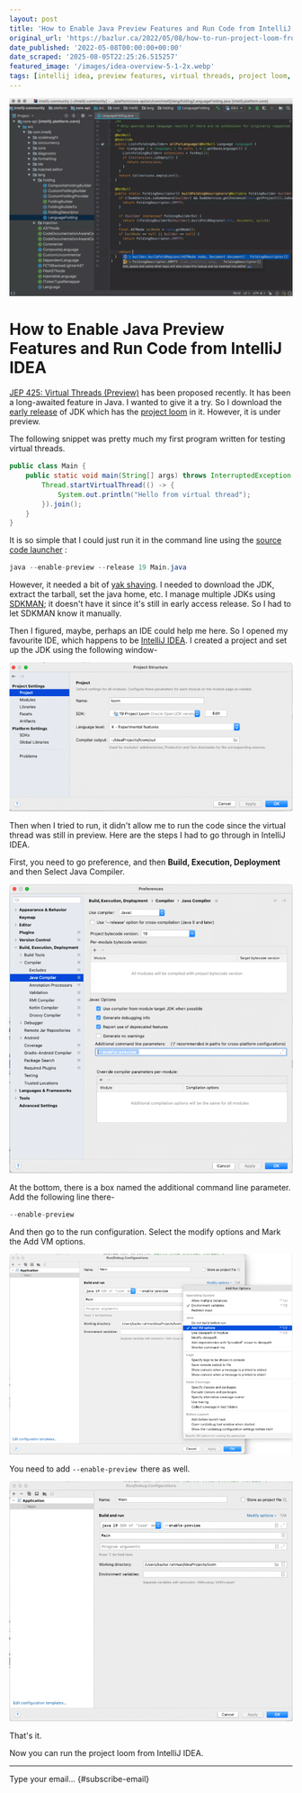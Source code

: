 ```yaml
---
layout: post
title: 'How to Enable Java Preview Features and Run Code from IntelliJ IDEA'
original_url: 'https://bazlur.ca/2022/05/08/how-to-run-project-loom-from-intellij-idea/'
date_published: '2022-05-08T00:00:00+00:00'
date_scraped: '2025-08-05T22:25:26.515257'
featured_image: '/images/idea-overview-5-1-2x.webp'
tags: [intellij idea, preview features, virtual threads, project loom, java tooling]
---
```


![](images/idea-overview-5-1-2x.webp)

How to Enable Java Preview Features and Run Code from IntelliJ IDEA
===================================================================

[JEP 425: Virtual Threads (Preview)](https://openjdk.java.net/jeps/425) has been proposed recently. It has been a long-awaited feature in Java. I wanted to give it a try. So I download the [early release](https://jdk.java.net/loom/) of JDK which has the [project loom](https://wiki.openjdk.java.net/display/loom/Main) in it. However, it is under preview.

The following snippet was pretty much my first program written for testing virtual threads.

```java
public class Main {
    public static void main(String[] args) throws InterruptedException {
        Thread.startVirtualThread(() -> {
            System.out.println("Hello from virtual thread");
        }).join();
    }
}
```

It is so simple that I could just run it in the command line using the [source code launcher](https://openjdk.java.net/jeps/330) :

```java
java --enable-preview --release 19 Main.java
```

However, it needed a bit of [yak shaving](https://en.wiktionary.org/wiki/yak_shaving). I needed to download the JDK, extract the tarball, set the java home, etc. I manage multiple JDKs using [SDKMAN](https://sdkman.io/); it doesn't have it since it's still in early access release. So I had to let SDKMAN know it manually.

Then I figured, maybe, perhaps an IDE could help me here. So I opened my favourite IDE, which happens to be [IntelliJ IDEA](https://www.jetbrains.com/idea/). I created a project and set up the JDK using the following window-

![](images/screen-shot-2022-05-08-at-4.59.40-am.png)

Then when I tried to run, it didn't allow me to run the code since the virtual thread was still in preview. Here are the steps I had to go through in IntelliJ IDEA.

First, you need to go preference, and then **Build, Execution, Deployment** and then Select Java Compiler.

![](images/screen-shot-2022-05-08-at-5.03.41-am.png)

At the bottom, there is a box named the additional command line parameter. Add the following line there-

```java
--enable-preview
```

And then go to the run configuration. Select the modify options and Mark the Add VM options.

![](images/screen-shot-2022-05-08-at-5.04.39-am.png)

You need to add `--enable-preview `there as well.

![](images/screen-shot-2022-05-08-at-5.11.43-am.png)

That's it.

Now you can run the project loom from IntelliJ IDEA.

*** ** * ** ***

Type your email... {#subscribe-email}
